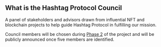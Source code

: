 ## What is the Hashtag Protocol Council

A panel of stakeholders and advisors drawn from influential NFT and blockchain
projects to help guide Hashtag Protocol in fulfilling our mission. 

Council members will be chosen during [Phase
2](/roadmap.html#phase-2-platform-promotion) of the project and will be
publicly announced once five members are identified.

